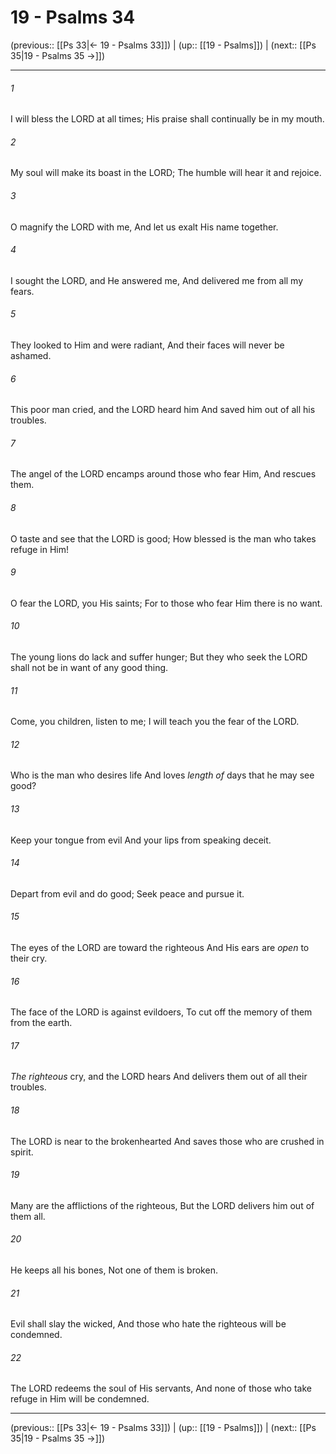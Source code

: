 # 19 - Psalms 34

(previous:: [[Ps 33|← 19 - Psalms 33]]) | (up:: [[19 - Psalms]]) | (next:: [[Ps 35|19 - Psalms 35 →]])

***


###### 1 
I will bless the LORD at all times; His praise shall continually be in my mouth. 

###### 2 
My soul will make its boast in the LORD; The humble will hear it and rejoice. 

###### 3 
O magnify the LORD with me, And let us exalt His name together. 

###### 4 
I sought the LORD, and He answered me, And delivered me from all my fears. 

###### 5 
They looked to Him and were radiant, And their faces will never be ashamed. 

###### 6 
This poor man cried, and the LORD heard him And saved him out of all his troubles. 

###### 7 
The angel of the LORD encamps around those who fear Him, And rescues them. 

###### 8 
O taste and see that the LORD is good; How blessed is the man who takes refuge in Him! 

###### 9 
O fear the LORD, you His saints; For to those who fear Him there is no want. 

###### 10 
The young lions do lack and suffer hunger; But they who seek the LORD shall not be in want of any good thing. 

###### 11 
Come, you children, listen to me; I will teach you the fear of the LORD. 

###### 12 
Who is the man who desires life And loves _length of_ days that he may see good? 

###### 13 
Keep your tongue from evil And your lips from speaking deceit. 

###### 14 
Depart from evil and do good; Seek peace and pursue it. 

###### 15 
The eyes of the LORD are toward the righteous And His ears are _open_ to their cry. 

###### 16 
The face of the LORD is against evildoers, To cut off the memory of them from the earth. 

###### 17 
_The righteous_ cry, and the LORD hears And delivers them out of all their troubles. 

###### 18 
The LORD is near to the brokenhearted And saves those who are crushed in spirit. 

###### 19 
Many are the afflictions of the righteous, But the LORD delivers him out of them all. 

###### 20 
He keeps all his bones, Not one of them is broken. 

###### 21 
Evil shall slay the wicked, And those who hate the righteous will be condemned. 

###### 22 
The LORD redeems the soul of His servants, And none of those who take refuge in Him will be condemned.

***

(previous:: [[Ps 33|← 19 - Psalms 33]]) | (up:: [[19 - Psalms]]) | (next:: [[Ps 35|19 - Psalms 35 →]])
